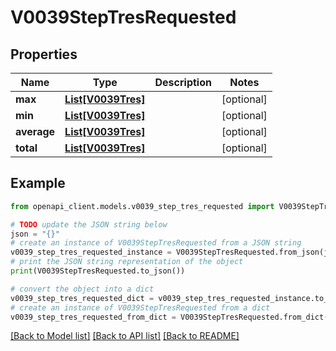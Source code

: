 # V0039StepTresRequested


## Properties

Name | Type | Description | Notes
------------ | ------------- | ------------- | -------------
**max** | [**List[V0039Tres]**](V0039Tres.md) |  | [optional] 
**min** | [**List[V0039Tres]**](V0039Tres.md) |  | [optional] 
**average** | [**List[V0039Tres]**](V0039Tres.md) |  | [optional] 
**total** | [**List[V0039Tres]**](V0039Tres.md) |  | [optional] 

## Example

```python
from openapi_client.models.v0039_step_tres_requested import V0039StepTresRequested

# TODO update the JSON string below
json = "{}"
# create an instance of V0039StepTresRequested from a JSON string
v0039_step_tres_requested_instance = V0039StepTresRequested.from_json(json)
# print the JSON string representation of the object
print(V0039StepTresRequested.to_json())

# convert the object into a dict
v0039_step_tres_requested_dict = v0039_step_tres_requested_instance.to_dict()
# create an instance of V0039StepTresRequested from a dict
v0039_step_tres_requested_from_dict = V0039StepTresRequested.from_dict(v0039_step_tres_requested_dict)
```
[[Back to Model list]](../README.md#documentation-for-models) [[Back to API list]](../README.md#documentation-for-api-endpoints) [[Back to README]](../README.md)


